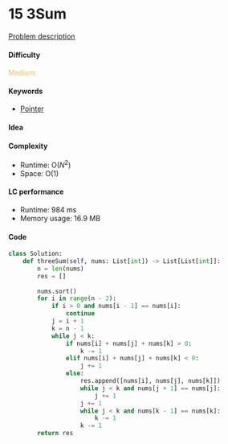 15 3Sum
=======================
[Problem description](https://leetcode.com/problems/3sum/)

#### Difficulty
<span style="color:#FABC60">Medium</span>

#### Keywords
- [Pointer](../categories/pointer.md)

#### Idea

#### Complexity
- Runtime: O($N^2$)
- Space: O(1)

#### LC performance
- Runtime: 984 ms
- Memory usage: 16.9 MB

#### Code
```python
class Solution:
    def threeSum(self, nums: List[int]) -> List[List[int]]:
        n = len(nums)
        res = []
        
        nums.sort()
        for i in range(n - 2):
            if i > 0 and nums[i - 1] == nums[i]:
                continue
            j = i + 1
            k = n - 1
            while j < k:
                if nums[i] + nums[j] + nums[k] > 0:
                    k -= 1
                elif nums[i] + nums[j] + nums[k] < 0:
                    j += 1
                else:
                    res.append([nums[i], nums[j], nums[k]])
                    while j < k and nums[j + 1] == nums[j]:
                        j += 1
                    j += 1
                    while j < k and nums[k - 1] == nums[k]:
                        k -= 1
                    k -= 1
        return res
```